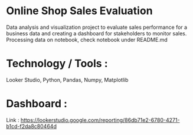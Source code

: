 # Online Shop Sales Evaluation

Data analysis and visualization project to evaluate sales performance for a  business data and creating a dashboard for stakeholders to monitor sales. Processing data on notebook, check notebook under README.md

# Technology / Tools :
Looker Studio, Python, Pandas, Numpy, Matplotlib

# Dashboard :
Link : https://lookerstudio.google.com/reporting/86db71e2-6780-4271-b1cd-f2da8c80464d
